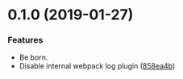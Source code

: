 <a name="0.1.0"></a>
# 0.1.0 (2019-01-27)


### Features

* Be born.
* Disable internal webpack log plugin ([858ea4b](https://github.com/ulivz/vuepress-plugin-export/commit/858ea4b))



